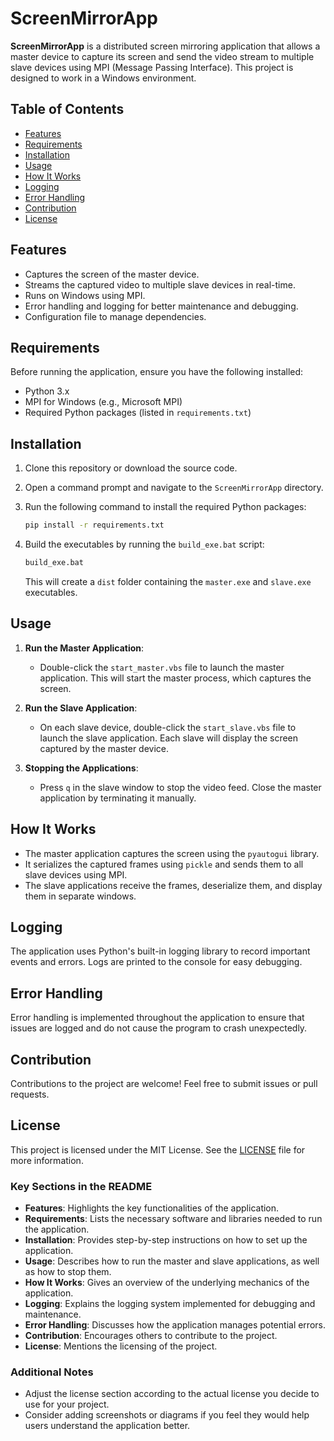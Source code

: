 # ScreenMirrorApp

**ScreenMirrorApp** is a distributed screen mirroring application that allows a master device to capture its screen and send the video stream to multiple slave devices using MPI (Message Passing Interface). This project is designed to work in a Windows environment.

## Table of Contents

- [Features](#features)
- [Requirements](#requirements)
- [Installation](#installation)
- [Usage](#usage)
- [How It Works](#how-it-works)
- [Logging](#logging)
- [Error Handling](#error-handling)
- [Contribution](#contribution)
- [License](#license)

## Features

- Captures the screen of the master device.
- Streams the captured video to multiple slave devices in real-time.
- Runs on Windows using MPI.
- Error handling and logging for better maintenance and debugging.
- Configuration file to manage dependencies.

## Requirements

Before running the application, ensure you have the following installed:

- Python 3.x
- MPI for Windows (e.g., Microsoft MPI)
- Required Python packages (listed in `requirements.txt`)

## Installation

1. Clone this repository or download the source code.
2. Open a command prompt and navigate to the `ScreenMirrorApp` directory.
3. Run the following command to install the required Python packages:

   ```bash
   pip install -r requirements.txt
   ```

4. Build the executables by running the `build_exe.bat` script:

   ```bash
   build_exe.bat
   ```

   This will create a `dist` folder containing the `master.exe` and `slave.exe` executables.

## Usage

1. **Run the Master Application**:
   - Double-click the `start_master.vbs` file to launch the master application. This will start the master process, which captures the screen.

2. **Run the Slave Application**:
   - On each slave device, double-click the `start_slave.vbs` file to launch the slave application. Each slave will display the screen captured by the master device.

3. **Stopping the Applications**:
   - Press `q` in the slave window to stop the video feed. Close the master application by terminating it manually.

## How It Works

- The master application captures the screen using the `pyautogui` library.
- It serializes the captured frames using `pickle` and sends them to all slave devices using MPI.
- The slave applications receive the frames, deserialize them, and display them in separate windows.

## Logging

The application uses Python's built-in logging library to record important events and errors. Logs are printed to the console for easy debugging.

## Error Handling

Error handling is implemented throughout the application to ensure that issues are logged and do not cause the program to crash unexpectedly.

## Contribution

Contributions to the project are welcome! Feel free to submit issues or pull requests.

## License

This project is licensed under the MIT License. See the [LICENSE](LICENSE) file for more information.

### Key Sections in the README

- **Features**: Highlights the key functionalities of the application.
- **Requirements**: Lists the necessary software and libraries needed to run the application.
- **Installation**: Provides step-by-step instructions on how to set up the application.
- **Usage**: Describes how to run the master and slave applications, as well as how to stop them.
- **How It Works**: Gives an overview of the underlying mechanics of the application.
- **Logging**: Explains the logging system implemented for debugging and maintenance.
- **Error Handling**: Discusses how the application manages potential errors.
- **Contribution**: Encourages others to contribute to the project.
- **License**: Mentions the licensing of the project.

### Additional Notes

- Adjust the license section according to the actual license you decide to use for your project.
- Consider adding screenshots or diagrams if you feel they would help users understand the application better.

